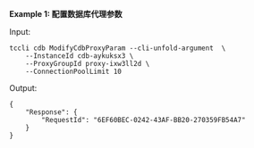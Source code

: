 **Example 1: 配置数据库代理参数**



Input: 

```
tccli cdb ModifyCdbProxyParam --cli-unfold-argument  \
    --InstanceId cdb-aykuksx3 \
    --ProxyGroupId proxy-ixw3ll2d \
    --ConnectionPoolLimit 10
```

Output: 
```
{
    "Response": {
        "RequestId": "6EF60BEC-0242-43AF-BB20-270359FB54A7"
    }
}
```

